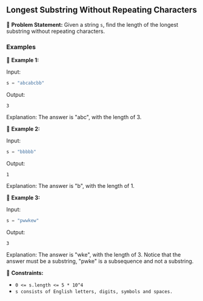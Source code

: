 ## Longest Substring Without Repeating Characters

📜 **Problem Statement:**
Given a string `s`, find the length of the longest substring without repeating characters.

### Examples

🔹 **Example 1:**

Input:
```python
s = "abcabcbb"
```

Output:
```
3
```

Explanation: The answer is "abc", with the length of 3.

🔹 **Example 2:**

Input:
```python
s = "bbbbb"
```

Output:
```
1
```

Explanation: The answer is "b", with the length of 1.

🔹 **Example 3:**

Input:
```python
s = "pwwkew"
```

Output:
```
3
```

Explanation: The answer is "wke", with the length of 3. Notice that the answer must be a substring, "pwke" is a subsequence and not a substring.

📝 **Constraints:**

- `0 <= s.length <= 5 * 10^4`
- `s consists of English letters, digits, symbols and spaces.`